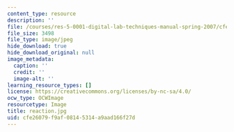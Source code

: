 ```yaml
---
content_type: resource
description: ''
file: /courses/res-5-0001-digital-lab-techniques-manual-spring-2007/cfe26079f9af08145314a9aad166f27d_reaction.jpg
file_size: 3498
file_type: image/jpeg
hide_download: true
hide_download_original: null
image_metadata:
  caption: ''
  credit: ''
  image-alt: ''
learning_resource_types: []
license: https://creativecommons.org/licenses/by-nc-sa/4.0/
ocw_type: OCWImage
resourcetype: Image
title: reaction.jpg
uid: cfe26079-f9af-0814-5314-a9aad166f27d
---
```

